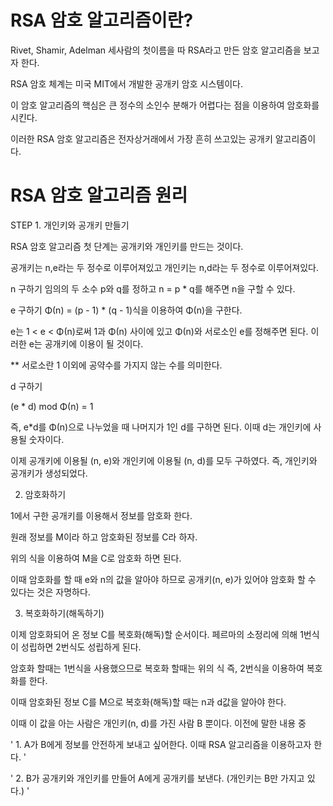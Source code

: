 # RSA 암호 알고리즘이란?
Rivet, Shamir, Adelman 세사람의 첫이름을 따 RSA라고 만든 암호 알고리즘을 보고자 한다.

RSA 암호 체계는 미국 MIT에서 개발한 공개키 암호 시스템이다.

이 암호 알고리즘의 핵심은 큰 정수의 소인수 분해가 어렵다는 점을 이용하여 암호화를 시킨다.

이러한 RSA 암호 알고리즘은 전자상거래에서 가장 흔히 쓰고있는 공개키 알고리즘이다.

# RSA 암호 알고리즘 원리
STEP 1. 개인키와 공개키 만들기

RSA 암호 알고리즘 첫 단계는 공개키와 개인키를 만드는 것이다.

공개키는 n,e라는 두 정수로 이루어져있고 개인키는 n,d라는 두 정수로 이루어져있다.

n 구하기
임의의 두 소수 p와 q를 정하고 n = p * q를 해주면 n을 구할 수 있다.

e 구하기
Φ(n) = (p - 1) * (q - 1)식을 이용하여 Φ(n)을 구한다.

e는 1 < e < Φ(n)로써 1과 Φ(n) 사이에 있고 Φ(n)와 서로소인 e를 정해주면 된다.
이러한 e는 공개키에 이용이 될 것이다.

** 서로소란 1 이외에 공약수를 가지지 않는 수를 의미한다.

d 구하기

(e * d) mod Φ(n) = 1

즉, e*d를 Φ(n)으로 나누었을 때 나머지가 1인 d를 구하면 된다. 이때 d는 개인키에 사용될 숫자이다. 

이제 공개키에 이용될 (n, e)와 개인키에 이용될 (n, d)를 모두 구하였다. 즉, 개인키와 공개키가 생성되었다.

2. 암호화하기

1에서 구한 공개키를 이용해서 정보를 암호화 한다.

원래 정보를 M이라 하고 암호화된 정보를 C라 하자.

위의 식을 이용하여 M을 C로 암호화 하면 된다.

이때 암호화를 할 때 e와 n의 값을 알아야 하므로 공개키(n, e)가 있어야 암호화 할 수 있다는 것은 자명하다.

 3. 복호화하기(해독하기)

이제 암호화되어 온 정보 C를 복호화(해독)할 순서이다.
페르마의 소정리에 의해 1번식이 성립하면 2번식도 성립하게 된다.

암호화 할때는 1번식을 사용했으므로 복호화 할때는 위의 식 즉, 2번식을 이용하여 복호화를 한다.

이때 암호화된 정보 C를 M으로 복호화(해독)할 때는 n과 d값을 알아야 한다.

이때 이 값을 아는 사람은 개인키(n, d)를 가진 사람 B 뿐이다. 
이전에 말한 내용 중 

' 1. A가 B에게 정보를 안전하게 보내고 싶어한다. 이때 RSA 알고리즘을 이용하고자 한다. ' 

' 2. B가 공개키와 개인키를 만들어 A에게 공개키를 보낸다. (개인키는 B만 가지고 있다.) '





